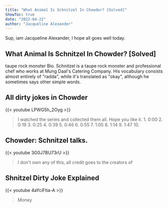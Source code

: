 ```yaml
---
title: "What Animal Is Schnitzel In Chowder? [Solved]"
ShowToc: true 
date: "2022-04-22"
author: "Jacqueline Alexander" 
---
```


Sup, iam Jacqueline Alexander, I hope all goes well today.
## What Animal Is Schnitzel In Chowder? [Solved]
taupe rock monster Bio. Schnitzel is a taupe rock monster and professional chef who works at Mung Daal's Catering Company. His vocabulary consists almost entirely of "radda", while it's translated as "okay", although he sometimes says other simple words.

## All dirty jokes in Chowder
{{< youtube LPWG5h_2Oyg >}}
>I watched the series and collected them all. Hope you like it. 1. 0:00 2. 0:19 3. 0:25 4. 0:39 5. 0:46 6. 0:55 7. 1:05 8. 1:14 9. 1:47 10.

## Chowder: Schnitzel talks.
{{< youtube 3G0J7BU73rU >}}
>I don't own any of this, all credit goes to the creators of 

## Shnitzel Dirty Joke Explained
{{< youtube 4aYciFtia-A >}}
>Money 

